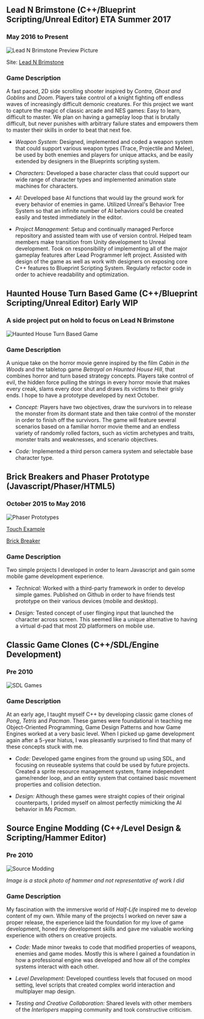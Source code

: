 ## Lead N Brimstone (C++/Blueprint Scripting/Unreal Editor) ETA Summer 2017

### May 2016 to Present

![Lead N Brimstone Preview Picture](/assets/img/LnBPreview.png)

Site: [Lead N Brimstone](http://www.wadenkanestudios.com/#!projects/leadnbrimestone.html)

### Game Description
A fast paced, 2D side scrolling shooter inspired by _Contra_, _Ghost and Goblins_ and _Doom_. Players take control of a knight fighting off endless waves of increasingly difficult demonic creatures. For this project we want to capture the magic of classic arcade and NES games: Easy to learn, difficult to master. We plan on having a gameplay loop that is brutally difficult, but never punishes with arbitrary failure states and empowers them to master their skills in order to beat that next foe.

- *Weapon System:* Designed, implemented and coded a weapon system that could support various weapon types (Trace, Projectile and Melee), be used by both enemies and players for unique attacks, and be easily extended by designers in the Blueprints scripting system.

- *Characters:* Developed a base character class that could support our wide range of character types and implemented animation state machines for characters.

- *AI:* Developed base AI functions that would lay the ground work for every behavior of enemies in game. Utilized Unreal's Behavior Tree System so that an infinite number of AI behaviors could be created easily and tested immediately in the editor.

- *Project Management:* Setup and continually managed Perforce repository and assisted team with use of version control. Helped team members make transition from Unity development to Unreal development. Took on responsibility of implementing all of the major gameplay features after Lead Programmer left project. Assisted with design of the game as well as work with designers on exposing core C++ features to Blueprint Scripting System. Regularly refactor code in order to achieve readability and optimization.

## Haunted House Turn Based Game (C++/Blueprint Scripting/Unreal Editor) Early WIP

### A side project put on hold to focus on Lead N Brimstone

![Haunted House Turn Based Game](/assets/img/HHTBSPreview.png)

### Game Description
A unique take on the horror movie genre inspired by the film _Cabin in the Woods_ and the tabletop game _Betrayal on Haunted House Hill_, that combines horror and turn based strategy concepts. Players take control of evil, the hidden force pulling the strings in every horror movie that makes every creak, slams every door shut and draws its victims to their grisly ends. I hope to have a prototype developed by next October.

- *Concept:* Players have two objectives, draw the survivors in to release the monster from its dormant state and then take control of the monster in order to finish off the survivors. The game will feature several scenarios based on a familiar horror movie theme and an endless variety of randomly rolled factors, such as victim archetypes and traits, monster traits and weaknesses, and scenario objectives.

- *Code:* Implemented a third person camera system and selectable base character type.

## Brick Breakers and Phaser Prototype (Javascript/Phaser/HTML5)

### October 2015 to May 2016

![Phaser Prototypes](/assets/img/PhaserPreview.png)

[Touch Example](/phaser-games/PixiGame/pixigame.html)

[Brick Breaker](/phaser-games/BrickBreaker/brickbreaker.html)

### Game Description
Two simple projects I developed in order to learn Javascript and gain some mobile game development experience.

- *Technical:* Worked with a third-party framework in order to develop simple games. Published on Github in order to have friends test prototype on their various devices (mobile and desktop).

- *Design:* Tested concept of user flinging input that launched the character across screen. This seemed like a unique alternative to having a virtual d-pad that most 2D platformers on mobile use.

## Classic Game Clones (C++/SDL/Engine Development)

### Pre 2010

![SDL Games](/assets/img/SDLPreview.png)

### Game Description
At an early age, I taught myself C++ by developing classic game clones of _Pong_, _Tetris_ and _Pacman_. These games were foundational in teaching me Object-Oriented Programming, Game Design Patterns and how Game Engines worked at a very basic level. When I picked up game development again after a 5-year hiatus, I was pleasantly surprised to find that many of these concepts stuck with me.

- *Code:* Developed game engines from the ground up using SDL, and focusing on reuseable systems that could be used by future projects. Created a sprite resource management system, frame independent game/render loop, and an entity system that contained basic movement properties and collision detection.

- *Design:* Although these games were straight copies of their original counterparts, I prided myself on almost perfectly mimicking the AI behavior in _Ms Pacman_.

## Source Engine Modding (C++/Level Design & Scripting/Hammer Editor)

### Pre 2010

![Source Modding](/assets/img/SourcePreview.png)

_Image is a stock photo of hammer and not representative of work I did_

### Game Description
My fascination with the immersive world of _Half-Life_ inspired me to develop content of my own. While many of the projects I worked on never saw a proper release, the experience laid the foundation for my love of game development, honed my development skills and gave me valuable working experience with others on creative projects.

- *Code:* Made minor tweaks to code that modified properties of weapons, enemies and game modes. Mostly this is where I gained a foundation in how a professional engine was developed and how all of the complex systems interact with each other.

- *Level Development:* Developed countless levels that focused on mood setting, level scripts that created complex world interaction and multiplayer map design.

- *Testing and Creative Collaboration:* Shared levels with other members of the _Interlopers_ mapping community and took constructive criticism.
